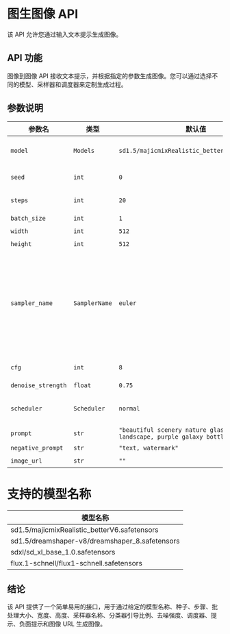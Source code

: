 # 图生图像 API

该 API 允许您通过输入文本提示生成图像。

## API 功能

图像到图像 API 接收文本提示，并根据指定的参数生成图像。您可以通过选择不同的模型、采样器和调度器来定制生成过程。

## 参数说明

| 参数名             | 类型          | 默认值                                                                    | 描述                                                                                                                                                                                                                                                                                                                                                                                                          |
| ------------------ | ------------- | ------------------------------------------------------------------------- | ------------------------------------------------------------------------------------------------------------------------------------------------------------------------------------------------------------------------------------------------------------------------------------------------------------------------------------------------------------------------------------------------------------- |
| `model`            | `Models`      | `sd1.5/majicmixRealistic_betterV6.safetensors`                            | 用于图像生成的模型。可选项包括：`sd1.5/majicmixRealistic_betterV6.safetensors` 等。                                                                                                                                                                                                                                                                                                                           |
| `seed`             | `int`         | `0`                                                                       | 随机数生成的种子。设置特定的种子可以实现结果的可重复性。                                                                                                                                                                                                                                                                                                                                                      |
| `steps`            | `int`         | `20`                                                                      | 图像生成过程中的步骤数。更多的步骤可能会导致更高质量的图像。                                                                                                                                                                                                                                                                                                                                                  |
| `batch_size`       | `int`         | `1`                                                                       | 一次生成的图像数量。                                                                                                                                                                                                                                                                                                                                                                                          |
| `width`            | `int`         | `512`                                                                     | 生成图像的宽度（以像素为单位）。                                                                                                                                                                                                                                                                                                                                                                              |
| `height`           | `int`         | `512`                                                                     | 生成图像的高度（以像素为单位）。                                                                                                                                                                                                                                                                                                                                                                              |
| `sampler_name`     | `SamplerName` | `euler`                                                                   | 用于生成过程的采样器。可选项包括：`euler`、`euler_cfg_pp`、`euler_ancestral`、`euler_ancestral_cfg_pp`、`heun`、`heunpp2`、`dpm_2`、`dpm_2_ancestral`、`lms`、`dpm_fast`、`dpm_adaptive`、`dpmpp_2s_ancestral`、`dpmpp_sde`、`dpmpp_sde_gpu`、`dpmpp_2m`、`dpmpp_2m_sde`、`dpmpp_2m_sde_gpu`、`dpmpp_3m_sde`、`dpmpp_3m_sde_gpu`、`ddpm`、`lcm`、`ipndm`、`ipndm_v`、`deis`、`ddim`、`uni_pc`、`uni_pc_bh2`。 |
| `cfg`              | `int`         | `8`                                                                       | 无分类器引导的比例。较高的值可能会导致更严格地遵循提示。                                                                                                                                                                                                                                                                                                                                                      |
| `denoise_strength` | `float`       | `0.75`                                                                    | 在图像生成过程中应用的去噪强度。                                                                                                                                                                                                                                                                                                                                                                              |
| `scheduler`        | `Scheduler`   | `normal`                                                                  | 用于生成过程的调度器。可选项包括：`normal`、`karras`、`exponential`、`sgm_uniform`、`simple`、`ddim_uniform`、`beta`。                                                                                                                                                                                                                                                                                        |
| `prompt`           | `str`         | `"beautiful scenery nature glass bottle landscape, purple galaxy bottle"` | 描述所需图像的文本提示。                                                                                                                                                                                                                                                                                                                                                                                      |
| `negative_prompt`  | `str`         | `"text, watermark"`                                                       | 描述在生成图像中要避免的元素的文本提示。                                                                                                                                                                                                                                                                                                                                                                      |
| `image_url`        | `str`         | `""`                                                                      | 要使用的图像的 URL。                                                                                                                                                                                                                                                                                                                                                                                          |

# 支持的模型名称

| 模型名称                                       |
| ---------------------------------------------- |
| sd1.5/majicmixRealistic_betterV6.safetensors   |
| sd1.5/dreamshaper-v8/dreamshaper_8.safetensors |
| sdxl/sd_xl_base_1.0.safetensors                |
| flux.1-schnell/flux1-schnell.safetensors       |

## 结论

该 API 提供了一个简单易用的接口，用于通过给定的模型名称、种子、步骤、批处理大小、宽度、高度、采样器名称、分类器引导比例、去噪强度、调度器、提示、负面提示和图像 URL 生成图像。
